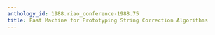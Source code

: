 ```yaml
---
anthology_id: 1988.riao_conference-1988.75
title: Fast Machine for Prototyping String Correction Algorithms
---
```

